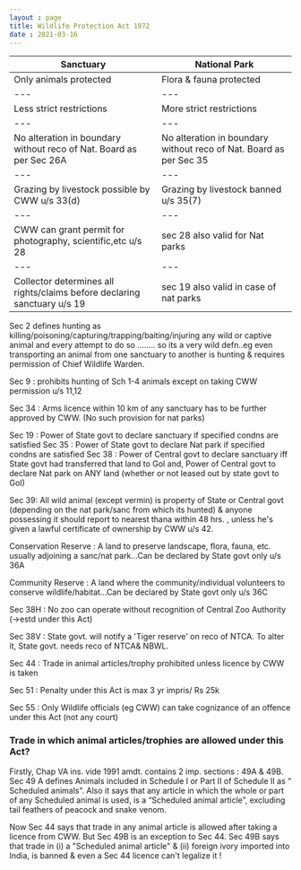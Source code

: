 ```yaml
---
layout : page
title: Wildlife Protection Act 1972
date : 2021-03-16
---
```


Sanctuary | National Park | 
--- | --- | 
Only animals protected| Flora & fauna protected | 
--- | --- | 
Less strict restrictions| More strict restrictions|
--- | --- |
No alteration in boundary without reco of Nat. Board as per Sec 26A| No alteration in boundary without reco of Nat. Board as per Sec 35|
--- | --- |
Grazing by livestock possible by CWW u/s 33(d)| Grazing by livestock banned u/s 35(7)|
--- | --- |
CWW can grant permit for photography, scientific,etc u/s 28| sec 28 also valid for Nat parks|
--- | --- |
Collector determines all rights/claims before declaring sanctuary u/s 19 | sec 19 also valid in case of nat parks |

Sec 2 defines hunting as killing/poisoning/capturing/trapping/baiting/injuring any wild or captive animal and
every attempt to do so ........ so its a very wild defn..eg even transporting an animal from one sanctuary to another is hunting & requires permission of
Chief Wildlife Warden.

Sec 9 : prohibits hunting of Sch 1-4 animals except on taking CWW permission u/s 11,12

Sec 34 : Arms licence within 10 km of any sanctuary has to be further approved by CWW. (No such provision for nat parks)

Sec 19 : Power of State govt to declare sanctuary if specified condns are satisfied
Sec 35 : Power of State govt to declare Nat park if specified condns are satisfied
Sec 38 : Power of Central govt to declare sanctuary iff State govt had transferred that land to GoI
	and, Power of Central govt to declare Nat park on ANY land (whether or not leased out by state govt to GoI)
	
Sec 39: All wild animal (except vermin) is property of State or Central govt (depending on the nat park/sanc from which its hunted) 
		& anyone possessing it should report to nearest thana within 48 hrs. , unless he's given a lawful certificate of ownership by CWW u/s 42.


Conservation Reserve : A land to preserve landscape, flora, fauna, etc. usually adjoining a sanc/nat park...Can be declared by State govt only u/s 36A

Community Reserve : A land where the community/individual volunteers to conserve wildlife/habitat...Can be declared by State govt only u/s 36C


Sec 38H : No zoo can operate without recognition of Central Zoo Authority (->estd under this Act)

Sec 38V : State govt. will notify a 'Tiger reserve' on reco of NTCA.  To alter it, State govt. needs reco of NTCA& NBWL.

Sec 44 : Trade in animal articles/trophy prohibited unless licence by CWW is taken

Sec 51 : Penalty under this Act is max 3 yr impris/ Rs 25k

Sec 55 : Only Wildlife officials (eg CWW) can take cognizance of an offence under this Act (not any court)

### Trade in which animal articles/trophies are allowed under this Act? ###

Firstly, Chap VA ins. vide 1991 amdt. contains 2 imp. sections : 49A & 49B. 
Sec 49 A defines Animals included in Schedule I or Part II of Schedule II as “ Scheduled animals”. Also it says that any article in which the whole or part of any Scheduled animal is used, is a “Scheduled animal article”, excluding tail feathers of peacock and snake venom.

Now Sec 44 says that trade in any animal article is allowed after taking a licence from CWW. But Sec 49B is an exception to Sec 44.
Sec 49B says that trade in (i) a "Scheduled animal article" & (ii) foreign ivory imported into India, is banned & even a Sec 44 licence can't legalize it !


